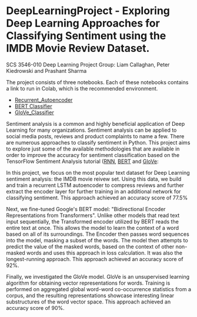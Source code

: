 # DeepLearningProject - Exploring Deep Learning Approaches for Classifying Sentiment using the IMDB Movie Review Dataset.

SCS 3546-010 Deep Learning Project
Group: Liam Callaghan, Peter Kiedrowski and Prashant Sharma

The project consists of three notebooks. Each of these notebooks contains a link to run in Colab, which is the recommended environment.
* [Recurrent_Autoencoder](https://github.com/peterkd/DeepLearningProject/blob/main/Recurrent%20LSTM%20Autoencoder/Recurrent_Autoencoder.ipynb)
* [BERT Classifier](https://github.com/peterkd/DeepLearningProject/blob/main/BERT/BERT_Classifier.ipynb)
* [GloVe_Classifier](https://github.com/peterkd/DeepLearningProject/blob/main/Glove_Classifier.ipynb)

Sentiment analysis is a common and highly beneficial application of Deep Learning for many organizations. Sentiment analysis can be applied to social media posts, reviews and product complaints to name a few. There are numerous approaches to classify sentiment in Python. This project aims to explore just some of the available methodologies that are available in order to improve the accuracy for sentiment classification based on the TensorFlow Sentiment Analysis tutorial ([RNN](https://www.tensorflow.org/tutorials/text/text_classification_rnn), [BERT](https://www.tensorflow.org/tutorials/text/classify_text_with_bert) and [GloVe](https://www.tensorflow.org/tutorials/text/word_embeddings): 

In this project, we focus on the most popular text dataset for Deep Learning sentiment analysis: the IMDB movie reivew set. Using this data, we build and train a recurrent LSTM autoencoder to compress reviews and further extract the encoder layer for further training in an additional network for classifying sentiment. This approach achieved an accuracy score of 77.5%

Next, we fine-tuned Google's BERT model: "Bidirectional Encoder Representations from Transformers". Unlike other models that read text input sequentially, the Transformed encoder utilized by BERT reads the entire text at once. This allows the model to learn the context of a word based on all of its surroundings. The Encoder then passes word sequences into the model, masking a subset of the words. The model then attempts to predict the value of the masked words, based on the context of other non-masked words and uses this approach in loss calculation. It was also the longest-running approach.
This approach achieved an accuracy score of 92%.

Finally, we investigated the GloVe model. GloVe is an unsupervised learning algorithm for obtaining vector representations for words. Training is performed on aggregated global word-word co-occurrence statistics from a corpus, and the resulting representations showcase interesting linear substructures of the word vector space.
This approach achieved an accuracy score of 90%.

